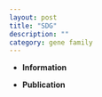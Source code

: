 ```yaml
---
layout: post
title: "SDG"
description: ""
category: gene family
---
```


* **Information**  

* **Publication**  


